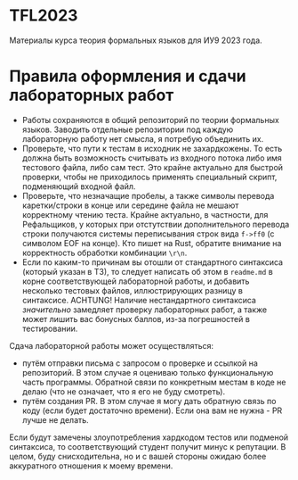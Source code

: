# TFL2023

Материалы курса теория формальных языков для ИУ9 2023 года.

# Правила оформления и сдачи лабораторных работ

- Работы сохраняются в общий репозиторий по теории формальных языков. Заводить отдельные репозитории под каждую лабораторную работу нет смысла, я потребую объединить их.
- Проверьте, что пути к тестам в исходник не захардкожены. То есть должна быть возможность считывать из входного потока либо имя тестового файла, либо сам тест. Это крайне актуально для быстрой проверки, чтобы не приходилось применять специальный скрипт, подменяющий входной файл. 
- Проверьте, что незначащие пробелы, а также символы перевода каретки/строки в конце или середине файла не мешают корректному чтению теста. Крайне актуально, в частности, для Рефальщиков, у которых при отстутствии дополнительного перевода строки получаются системы переписывания строк вида `f->ff0` (с символом EOF на конце). Кто пишет на Rust, обратите внимание на корректность обработки комбинации `\r\n`.
- Если по каким-то причинам вы отошли от стандартного синтаксиса (который указан в ТЗ), то следует написать об этом в `readme.md` в корне соответствующей лабораторной работы, и добавить несколько тестовых файлов, иллюстрирующих разницу в синтаксисе. ACHTUNG! Наличие нестандартного синтаксиса *значительно* замедляет проверку лабораторных работ, а также может лишить вас бонусных баллов, из-за погрешностей в тестировании.

Сдача лабораторной работы может осуществляться:
- путём отправки письма с запросом о проверке и ссылкой на репозиторий. В этом случае я оцениваю только функциональную часть программы. Обратной связи по конкретным местам в коде не делаю (что не означает, что я его не буду смотреть).
- путём создания PR. В этом случае я могу дать обратную связь по коду (если будет достаточно времени). Если она вам не нужна - PR лучше не делать.

Если будут замечены злоупотребления хардкодом тестов или подменой синтаксиса, то соответствующий студент получит минус к репутации. В целом, буду снисходительна, но и с вашей стороны ожидаю более аккуратного отношения к моему времени. 

